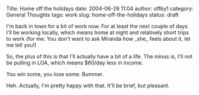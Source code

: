 Title: Home off the holidays
date: 2004-06-26 11:04
author: offby1
category: General Thoughts
tags: work
slug: home-off-the-holidays
status: draft

I\'m back in town for a bit of work now. For at least the next couple of days I\'ll be working locally, which means home at night and relatively short trips to work (for me. You don\'t want to ask Miranda how \_she\_ feels about it, let me tell you!)

So, the plus of this is that I\'ll actually have a bit of a life. The minus is, I\'ll not be pulling in LOA, which means \$60/day less in income.

You win some, you lose some. Bummer.

Heh. Actually, I\'m pretty happy with that. It\'ll be brief, but pleasant.
